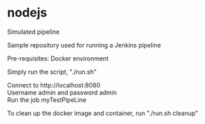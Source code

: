 # nodejs 
Simulated pipeline

Sample repository used for running a Jenkins pipeline

Pre-requisites:
Docker environment

Simply run the script, "./run.sh"

Connect to http://localhost:8080<br>
Username admin and password admin<br>
Run the job myTestPipeLine

To clean up the docker image and container, run "./run.sh cleanup"
